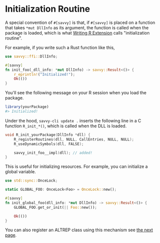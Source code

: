 # Initialization Routine

A special convention of `#[savvy]` is that, if `#[savvy]` is placed on a
function that takes `*mut DllInfo` as its argument, the function is called when
the package is loaded, which is what [Writing R Extension][wre] calls
"initialization routine".

[wre]: https://cran.r-project.org/doc/manuals/r-release/R-exts.html#dyn_002eload-and-dyn_002eunload

For example, if you write such a Rust function like this,

``` rust
use savvy::ffi::DllInfo;

#[savvy]
fn init_foo(_dll_info: *mut DllInfo) -> savvy::Result<()> {
    r_eprintln!("Initialized!");
    Ok(())
}
```

You'll see the following message on your R session when you load the package.

```r
library(yourPackage)
#> Initialized!
```

Under the hood, `savvy-cli update .` inserts the following line in a C function
`R_init_*()`, which is called when the DLL is loaded.

``` c
void R_init_yourPackage(DllInfo *dll) {
    R_registerRoutines(dll, NULL, CallEntries, NULL, NULL);
    R_useDynamicSymbols(dll, FALSE);

    savvy_init_foo__impl(dll); // added!
}
```

This is useful for initializing resources. For example, you can initialize a
global variable.

``` rust
use std::sync::OnceLock;

static GLOBAL_FOO: OnceLock<Foo> = OnceLock::new();

#[savvy]
fn init_global_foo(dll_info: *mut DllInfo) -> savvy::Result<()> {
    GLOBAL_FOO.get_or_init(|| Foo::new());

    Ok(())
}
```

You can also register an ALTREP class using this mechanism see [the next page](./altrep.html).
